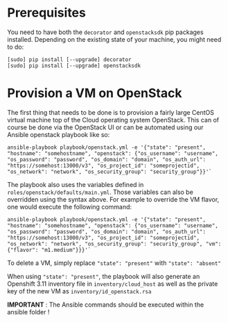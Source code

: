 # Prerequisites

You need to have both the `decorator` and `openstacksdk` pip packages installed.
Depending on the existing state of your machine, you might need to do:

```
[sudo] pip install [--upgrade] decorator
[sudo] pip install [--upgrade] openstacksdk
```

# Provision a VM on OpenStack

The first thing that needs to be done is to provision a fairly large CentOS virtual machine top of the Cloud operating system OpenStack.
This can of course be done via the OpenStack UI or can be automated using our Ansible openstack playbook like so:

```
ansible-playbook playbook/openstack.yml -e '{"state": "present", "hostname": "somehostname", "openstack": {"os_username": "username", "os_password": "password", "os_domain": "domain", "os_auth_url": "https://somehost:13000/v3", "os_project_id": "someprojectid", "os_network": "network", "os_security_group": "security_group"}}'`
```

The playbook also uses the variables defined in `roles/openstack/defaults/main.yml`. Those variables can also be overridden using the syntax above.
For example to override the VM flavor, one would execute the following command:

```
ansible-playbook playbook/openstack.yml -e '{"state": "present", "hostname": "somehostname", "openstack": {"os_username": "username", "os_password": "password", "os_domain": "domain", "os_auth_url": "https://somehost:13000/v3", "os_project_id": "someprojectid", "os_network": "network", "os_security_group": "security_group", "vm": {"flavor": "m1.medium"}}}'`
```

To delete a VM, simply replace `"state": "present"` with `"state": "absent"`

When using `"state": "present"`, the playbook will also generate an Openshift 3.11 inventory file in `inventory/cloud_host` 
as well as the private key of the new VM as `inventory/id_openstack.rsa` 

**IMPORTANT** : The Ansible commands should be executed within the ansible folder !
